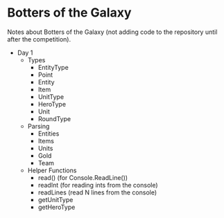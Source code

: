 Botters of the Galaxy
=====================

Notes about Botters of the Galaxy (not adding code to the repository until after the competition).

* Day 1
   * Types
      * EntityType
      * Point
      * Entity
      * Item
      * UnitType
      * HeroType
      * Unit
      * RoundType
   * Parsing
      * Entities
      * Items
      * Units
      * Gold
      * Team
   * Helper Functions
      * read() (for Console.ReadLine())
      * readInt (for reading ints from the console)
      * readLines (read N lines from the console)
      * getUnitType
      * getHeroType
